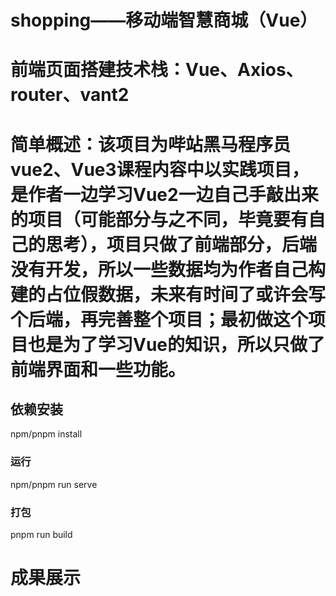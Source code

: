 # shopping——移动端智慧商城（Vue）
# 前端页面搭建技术栈：Vue、Axios、router、vant2
# 简单概述：该项目为哔站黑马程序员vue2、Vue3课程内容中以实践项目，是作者一边学习Vue2一边自己手敲出来的项目（可能部分与之不同，毕竟要有自己的思考），项目只做了前端部分，后端没有开发，所以一些数据均为作者自己构建的占位假数据，未来有时间了或许会写个后端，再完善整个项目；最初做这个项目也是为了学习Vue的知识，所以只做了前端界面和一些功能。
## 依赖安装
npm/pnpm install
### 运行
npm/pnpm run serve

### 打包
pnpm run build
# 成果展示
